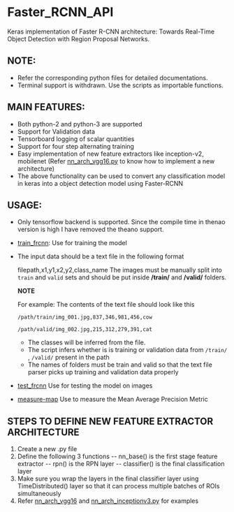 # Faster_RCNN_API 
Keras implementation of Faster R-CNN architecture: Towards Real-Time Object Detection with Region Proposal Networks.

## NOTE: 
- Refer the corresponding python files for detailed documentations.  
- Terminal support is withdrawn. Use the scripts as importable functions.

## MAIN FEATURES:
- Both python-2 and python-3 are supported
- Support for Validation data
- Tensorboard logging of scalar quantities
- Support for four step alternating training
- Easy implementation of new feature extractors like inception-v2, mobilenet (Refer [nn_arch_vgg16.py](https://github.com/Abhijit-2592/Keras_object_detection/blob/master/Faster_RCNN_API/keras_frcnn/nn_arch_vgg16.py) to know how to implement a new architecture)
- The above functionality can be used to convert any classification model in keras into a object detection model using Faster-RCNN

## USAGE:
- Only tensorflow backend is supported. Since the compile time in thenao version is high I have removed the theano support.
- [train_frcnn](https://github.com/Abhijit-2592/Keras_object_detection/blob/master/Faster_RCNN_API/train_frcnn.py): Use for training the model
- The input data should be a text file in the following format

    filepath,x1,y1,x2,y2,class_name
    The images must be manually split into `train` and `valid` sets and should be put inside **/train/** and **/valid/** folders. 
    
    **NOTE**

    For example: The contents of the text file should look like this
    
    `/path/train/img_001.jpg,837,346,981,456,cow`
    
    `/path/valid/img_002.jpg,215,312,279,391,cat`

    - The classes will be inferred from the file.
    - The script infers whether is is training or validation data from `/train/` , `/valid/` present in the path
    - The names of folders must be train and valid so that the text file parser picks up training and validation data properly
    
- [test_frcnn](https://github.com/Abhijit-2592/Keras_object_detection/blob/master/Faster_RCNN_API/test_frcnn.py) Use for testing the model on images
- [measure-map](https://github.com/Abhijit-2592/Keras_object_detection/blob/master/Faster_RCNN_API/measure_map.py) Use to measure the Mean Average Precision Metric

## STEPS TO DEFINE NEW FEATURE EXTRACTOR ARCHITECTURE 
1) Create a new .py file
2) Define the following 3 functions
    -- nn_base() is the first stage feature extractor
    -- rpn() is the RPN layer
    -- classifier() is the final classification layer
3) Make sure you wrap the layers in the final classifier layer using TimeDistributed() layer 
   so that it can process multiple batches of ROIs simultaneously
4) Refer [nn_arch_vgg16](https://github.com/Abhijit-2592/Keras_object_detection/blob/master/Faster_RCNN_API/keras_frcnn/nn_arch_vgg16.py) and [nn_arch_inceptionv3.py](https://github.com/Abhijit-2592/Keras_object_detection/blob/master/Faster_RCNN_API/keras_frcnn/nn_arch_inceptionv3.py) for examples
